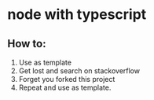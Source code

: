 # node with typescript

## How to:
1. Use as template
2. Get lost and search on stackoverflow
3. Forget you forked this project
4. Repeat and use as template.
